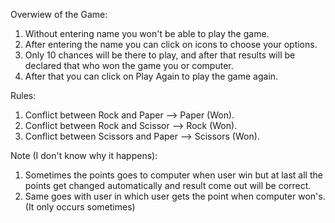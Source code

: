 Overwiew of the Game:
1. Without entering name you won't be able to play the game.
2. After entering the name you can click on icons to choose your options.
3. Only 10 chances will be there to play, and after that results will be declared that who won the game you or computer.
4. After that you can click on Play Again to play the game again.

Rules: 
1. Conflict between Rock and Paper --> Paper (Won).
2. Conflict between Rock and Scissor --> Rock (Won).
3. Conflict between Scissors and Paper --> Scissors (Won).

Note (I don't know why it happens): 
1. Sometimes the points goes to computer when user win but at last all the points get changed automatically and result come out will be correct.
2. Same goes with user in which user gets the point when computer won's.
(It only occurs sometimes)
